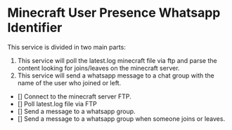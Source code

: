 # Minecraft User Presence Whatsapp Identifier


This service is divided in two main parts:

1. This service will poll the latest.log minecraft file via ftp and parse the content looking for joins/leaves on the minecraft server.
2. This service will send a whatsapp message to a chat group with the name of the user who joined or left.


- [] Connect to the minecraft server FTP.
- [] Poll latest.log file via FTP
- [] Send a message to a whatsapp group.
- [] Send a message to a whatsapp group when someone joins or leaves.


